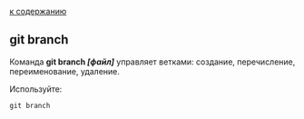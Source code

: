 [к содержанию](./readme.md)


## git branch
 
Команда  **git branch *[файл]*** управляет ветками: создание, перечисление, переименование,
 удаление.
 
Используйте:
```TypeScript=
git branch
```